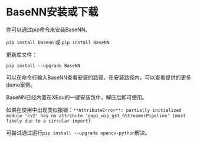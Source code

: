 # BaseNN安装或下载

你可以通过pip命令来安装BaseNN。

`pip install basenn` 或 `pip install BaseNN`

更新库文件：

`pip install --upgrade BaseNN`

可以在命令行输入BaseNN查看安装的路径，在安装路径内，可以查看提供的更多demo案例。

BaseNN已经内置在XEdu的一键安装包中，解压后即可使用。

如果在使用中出现类似报错：`**AttributeError**: partially initialized module 'cv2' has no attribute 'gapi_wip_gst_GStreamerPipeline' (most likely due to a circular import)` 

可尝试通过运行`pip install --upgrade opencv-python`解决。


